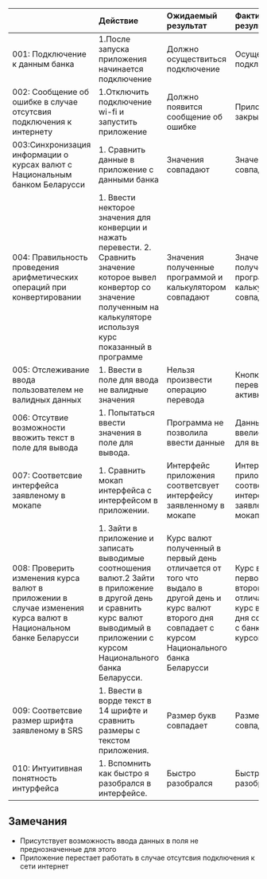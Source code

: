 ||Действие|Ожидаемый результат|Фактический результат| Оценка|
|:---|:---|:---|:---|:---|
|001: Подключение к данным банка| 1.После запуска приложения начинается подключение| Должно осуществиться подключение | Осуществлено подключение |Тест пройден |
|002: Сообщение об ошибке в случае отсутсвия подключения к интернету | 1.Отключить подключение wi-fi и запустить приложение | Должно появится сообщение об ошибке | Приложение закрылось | Тест не пройден |
|003:Синхронизация информации о курсах валют с Национальным банком Беларусси | 1. Сравнить данные в приложение с данными банка| Значения совпадают | Значения совпадают | Тест пройден |
|004: Правильность проведения арифметических операций при конвертировании| 1. Ввести некторое значения для конверции и нажать перевести. 2. Сравнить значение которое вывел конвертор со значение полученным на калькуляторе используя курс показанный в программе | Значения полученные программой и калькулятором совпадают | Значения полученные программой и калькулятором совпадают|Тест пройден |
|005: Отслеживание ввода пользователем не валидных данных | 1. Ввести в поле для ввода не валидные значения | Нельзя произвести операцию перевода | Кнопка перевода не активна | Тест пройден |
|006: Отсутвие возможности ввожить текст в поле для вывода | 1. Попытаться ввести значения в поле для вывода.| Программа не позволила ввести данные| Данные ввелись в поле для вывода | Тест не пройден |
|007: Соответсвие интерфейса заявленому в мокапе | 1. Сравнить мокап интерфейса с интерфейсом в приложении.| Интерфейс приложения соответсвует интерфейсу заявленному в мокапе| Интерфейс приложения соответсвует интерфейсу заявленному в мокапе | Тест  пройден |
|008: Проверить изменения курса валют в приложении в случае изменения курса валют в Национальном банке Беларусси | 1. Зайти в приложение и записать выводимые соотношения валют.2 Зайти в приложение в другой день и сравнить курс валют выводимый в приложении с курсом Национального банка Беларусси.| Курс валют полученный в первый день отличается от того что выдало в другой день и курс валют второго дня совпадает с курсом Национального банка Беларусси| Курс валют первого дня и второго отличались а курс второго дня совпадает с банковским курсом | Тест  пройден |
|009: Соответсвие размер шрифта заявленому в SRS | 1. Ввести в ворде текст в 14 шрифте и сравнить размеры с текстом приложения.| Размер букв совпадает| Размер букв совпадает|Тест  пройден|
|010: Интуитивная понятность интурфейса| 1. Вспомнить как быстро я разобрался в интерфейсе.| Быстро разобрался| Быстро разобрался|Тест  пройден|
## Замечания
* Присутствует возможность ввода данных в поля не преднозначенные для этого
* Приложение перестает работать в случае отсутсвия подключения к сети интернет
